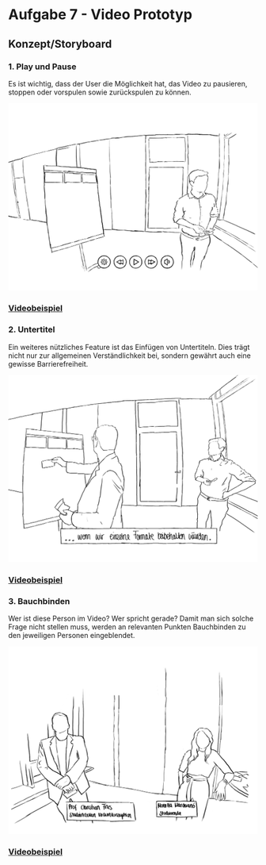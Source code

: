 <h1>Aufgabe 7 - Video Prototyp</h1>


<h2>Konzept/Storyboard</h2>

<h3>1. Play und Pause</h3>
Es ist wichtig, dass der User die Möglichkeit hat, das Video zu pausieren, stoppen oder vorspulen sowie zurückspulen zu können.
<p align="center">
    <img src="./Play.png">
</p>

<p align="center"><a href="https://www.youtube.com/watch?v=8eWSGiFbizE&ab_channel=DanielHollenbach"><h3>Videobeispiel</h3></a></p>

<h3>2. Untertitel</h3>
Ein weiteres nützliches Feature ist das Einfügen von Untertiteln. Dies trägt nicht nur zur allgemeinen Verständlichkeit bei, sondern gewährt auch eine gewisse Barrierefreiheit.
<p align="center">
    <img src="./sub.png">
</p>
<p align="center"><a href="https://www.youtube.com/watch?v=CgZ2BJDMMOg&ab_channel=DanielHollenbach"><h3>Videobeispiel</h3></a></p>

<h3>3. Bauchbinden</h3>
Wer ist diese Person im Video? Wer spricht gerade? Damit man sich solche Frage nicht stellen muss, werden an relevanten Punkten Bauchbinden zu den jeweiligen Personen eingeblendet.
<p align="center">
    <img src="./third.png">
</p>
<p align="center"><a href="https://www.youtube.com/watch?v=qVwA3SeX_l0&ab_channel=DanielHollenbach"><h3>Videobeispiel</h3></a></p>
